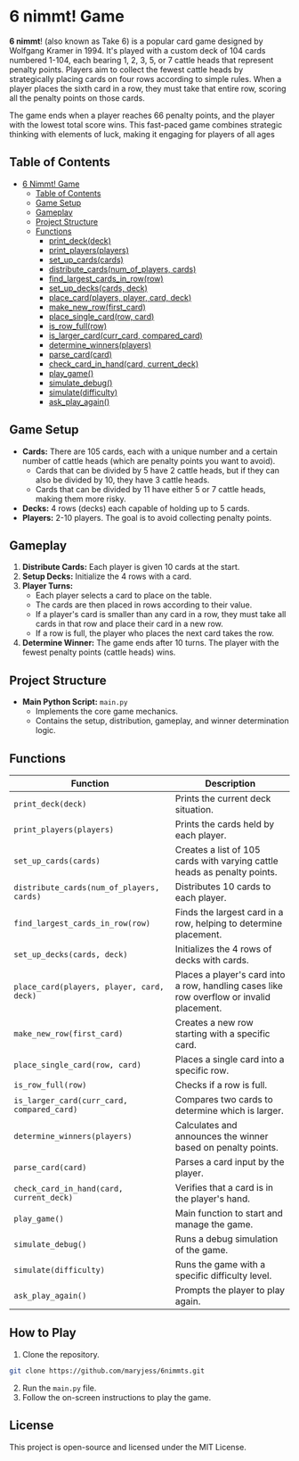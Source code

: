 # 6 nimmt! Game

**6 nimmt**! (also known as Take 6) is a popular card game designed by Wolfgang Kramer in 1994. It's played with a custom deck of 104 cards numbered 1-104, each bearing 1, 2, 3, 5, or 7 cattle heads that represent penalty points. Players aim to collect the fewest cattle heads by strategically placing cards on four rows according to simple rules. When a player places the sixth card in a row, they must take that entire row, scoring all the penalty points on those cards. 

The game ends when a player reaches 66 penalty points, and the player with the lowest total score wins. This fast-paced game combines strategic thinking with elements of luck, making it engaging for players of all ages

## Table of Contents
- [6 Nimmt! Game](#6-nimmt-game)
  - [Table of Contents](#table-of-contents)
  - [Game Setup](#game-setup)
  - [Gameplay](#gameplay)
  - [Project Structure](#project-structure)
  - [Functions](#functions)
    - [print_deck(deck)](#print_deckdeck)
    - [print_players(players)](#print_playersplayers)
    - [set_up_cards(cards)](#set_up_cardscards)
    - [distribute_cards(num_of_players, cards)](#distribute_cardsnum_of_players-cards)
    - [find_largest_cards_in_row(row)](#find_largest_cards_in_rowrow)
    - [set_up_decks(cards, deck)](#set_up_deckscards-deck)
    - [place_card(players, player, card, deck)](#place_cardplayers-player-card-deck)
    - [make_new_row(first_card)](#make_new_rowfirst_card)
    - [place_single_card(row, card)](#place_single_cardrow-card)
    - [is_row_full(row)](#is_row_fullrow)
    - [is_larger_card(curr_card, compared_card)](#is_larger_cardcurr_card-compared_card)
    - [determine_winners(players)](#determine_winnersplayers)
    - [parse_card(card)](#parse_cardcard)
    - [check_card_in_hand(card, current_deck)](#check_card_in_handcard-current_deck)
    - [play_game()](#play_game)
    - [simulate_debug()](#simulate_debug)
    - [simulate(difficulty)](#simulatedifficulty)
    - [ask_play_again()](#ask_play_again)

## Game Setup

- **Cards:** There are 105 cards, each with a unique number and a certain number of cattle heads (which are penalty points you want to avoid).
  - Cards that can be divided by 5 have 2 cattle heads, but if they can also be divided by 10, they have 3 cattle heads.
  - Cards that can be divided by 11 have either 5 or 7 cattle heads, making them more risky.
- **Decks:** 4 rows (decks) each capable of holding up to 5 cards.
- **Players:** 2-10 players. The goal is to avoid collecting penalty points.

## Gameplay

1. **Distribute Cards:** Each player is given 10 cards at the start.
2. **Setup Decks:** Initialize the 4 rows with a card.
3. **Player Turns:** 
   - Each player selects a card to place on the table.
   - The cards are then placed in rows according to their value.
   - If a player's card is smaller than any card in a row, they must take all cards in that row and place their card in a new row.
   - If a row is full, the player who places the next card takes the row.
4. **Determine Winner:** The game ends after 10 turns. The player with the fewest penalty points (cattle heads) wins.

## Project Structure

- **Main Python Script:** `main.py`
  - Implements the core game mechanics.
  - Contains the setup, distribution, gameplay, and winner determination logic.

## Functions

| Function                            | Description                                                                                  |
|-------------------------------------|----------------------------------------------------------------------------------------------|
| `print_deck(deck)`                  | Prints the current deck situation.                                                           |
| `print_players(players)`            | Prints the cards held by each player.                                                        |
| `set_up_cards(cards)`               | Creates a list of 105 cards with varying cattle heads as penalty points.                     |
| `distribute_cards(num_of_players, cards)` | Distributes 10 cards to each player.                                                   |
| `find_largest_cards_in_row(row)`    | Finds the largest card in a row, helping to determine placement.                             |
| `set_up_decks(cards, deck)`         | Initializes the 4 rows of decks with cards.                                                  |
| `place_card(players, player, card, deck)` | Places a player's card into a row, handling cases like row overflow or invalid placement. |
| `make_new_row(first_card)`          | Creates a new row starting with a specific card.                                             |
| `place_single_card(row, card)`      | Places a single card into a specific row.                                                    |
| `is_row_full(row)`                  | Checks if a row is full.                                                                     |
| `is_larger_card(curr_card, compared_card)` | Compares two cards to determine which is larger.                                      |
| `determine_winners(players)`        | Calculates and announces the winner based on penalty points.                                 |
| `parse_card(card)`                  | Parses a card input by the player.                                                           |
| `check_card_in_hand(card, current_deck)` | Verifies that a card is in the player's hand.                                           |
| `play_game()`                       | Main function to start and manage the game.                                                  |
| `simulate_debug()`                  | Runs a debug simulation of the game.                                                         |
| `simulate(difficulty)`              | Runs the game with a specific difficulty level.                                              |
| `ask_play_again()`                  | Prompts the player to play again.                                                            |



## How to Play

1. Clone the repository.
```bash
git clone https://github.com/maryjess/6nimmts.git
```
2. Run the `main.py` file.
3. Follow the on-screen instructions to play the game.

## License

This project is open-source and licensed under the MIT License.
